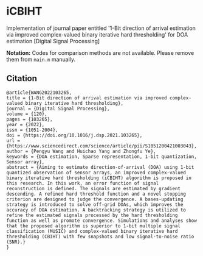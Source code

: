 # iCBIHT
Implementation of journal paper entitled '1-Bit direction of arrival estimation via improved complex-valued binary iterative hard thresholding' for DOA estimation [Digital Signal Processing]

**Notation:** Codes for comparison methods are not available. Please remove them from `main.m` manually.

## Citation
```
@article{WANG2022103265,
title = {1-Bit direction of arrival estimation via improved complex-valued binary iterative hard thresholding},
journal = {Digital Signal Processing},
volume = {120},
pages = {103265},
year = {2022},
issn = {1051-2004},
doi = {https://doi.org/10.1016/j.dsp.2021.103265},
url = {https://www.sciencedirect.com/science/article/pii/S1051200421003043},
author = {Pengyu Wang and Huichao Yang and Zhongfu Ye},
keywords = {DOA estimation, Sparse representation, 1-bit quantization, Sensor array},
abstract = {Aiming to estimate direction-of-arrival (DOA) using 1-bit quantized observation of sensor arrays, an improved complex-valued binary iterative hard thresholding (iCBIHT) algorithm is proposed in this research. In this work, an error function of signal reconstruction is defined. The signals are estimated by gradient descending. A refined hard threshold function and a novel stopping criterion are designed to judge the convergence. A bases-updating strategy is introduced to solve off-grid DOAs, which improves the accuracy of DOA estimation. A backtracking strategy is utilized to refine the estimated signals processed by the hard thresholding function as well as promote convergence. Simulations and analyses show that the proposed algorithm is superior to 1-bit multiple signal classification (MUSIC) and complex-valued binary iterative hard thresholding (CBIHT) with few snapshots and low signal-to-noise ratio (SNR).}
}
```
